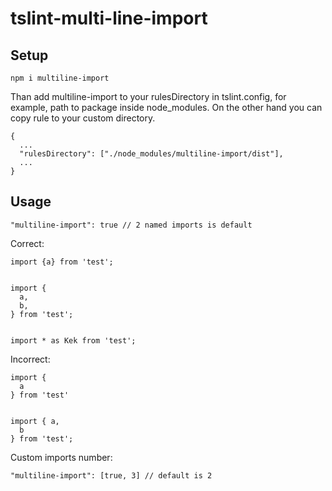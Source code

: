 # tslint-multi-line-import
## Setup

    npm i multiline-import
  
  Than add multiline-import to your rulesDirectory in tslint.config, for example, path to package inside node_modules.
  On the other hand you can copy rule to your custom directory.
  
    {
      ...
      "rulesDirectory": ["./node_modules/multiline-import/dist"],
      ...
    }
  
## Usage

    "multiline-import": true // 2 named imports is default
    
  Correct:
  
    import {a} from 'test';
    
   
    import {
      a,
      b,
    } from 'test';
    
    
    import * as Kek from 'test';
    
    
  Incorrect: 
  
    import {
      a
    } from 'test'
    
    
    import { a,
      b
    } from 'test';
    
    
    
  Custom imports number:

    "multiline-import": [true, 3] // default is 2
  
